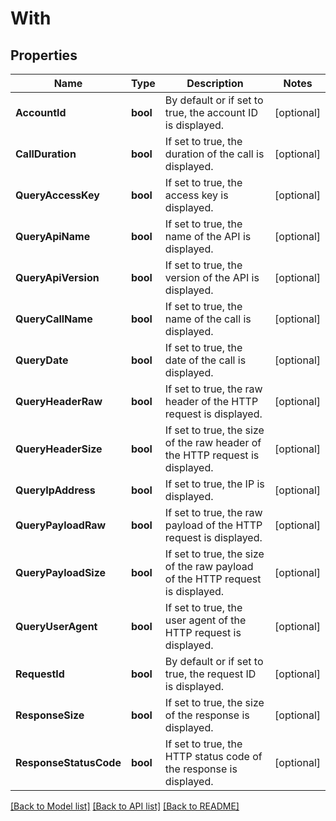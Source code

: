 # With

## Properties

Name | Type | Description | Notes
------------ | ------------- | ------------- | -------------
**AccountId** | **bool** | By default or if set to true, the account ID is displayed. | [optional] 
**CallDuration** | **bool** | If set to true, the duration of the call is displayed. | [optional] 
**QueryAccessKey** | **bool** | If set to true, the access key is displayed. | [optional] 
**QueryApiName** | **bool** | If set to true, the name of the API is displayed. | [optional] 
**QueryApiVersion** | **bool** | If set to true, the version of the API is displayed. | [optional] 
**QueryCallName** | **bool** | If set to true, the name of the call is displayed. | [optional] 
**QueryDate** | **bool** | If set to true, the date of the call is displayed. | [optional] 
**QueryHeaderRaw** | **bool** | If set to true, the raw header of the HTTP request is displayed. | [optional] 
**QueryHeaderSize** | **bool** | If set to true, the size of the raw header of the HTTP request is displayed. | [optional] 
**QueryIpAddress** | **bool** | If set to true, the IP is displayed. | [optional] 
**QueryPayloadRaw** | **bool** | If set to true, the raw payload of the HTTP request is displayed. | [optional] 
**QueryPayloadSize** | **bool** | If set to true, the size of the raw payload of the HTTP request is displayed. | [optional] 
**QueryUserAgent** | **bool** | If set to true, the user agent of the HTTP request is displayed. | [optional] 
**RequestId** | **bool** | By default or if set to true, the request ID is displayed. | [optional] 
**ResponseSize** | **bool** | If set to true, the size of the response is displayed. | [optional] 
**ResponseStatusCode** | **bool** | If set to true, the HTTP status code of the response is displayed. | [optional] 

[[Back to Model list]](../README.md#documentation-for-models) [[Back to API list]](../README.md#documentation-for-api-endpoints) [[Back to README]](../README.md)


